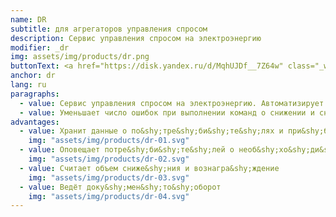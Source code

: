 ```yaml
---
name: DR
subtitle: для агрегаторов управления спросом
description: Сервис управления спросом на электроэнергию
modifier: _dr
img: assets/img/products/dr.png
buttonText: <a href="https://disk.yandex.ru/d/MqhUJDf__7Z64w" class="_white" target="_blank">Описание</a>
anchor: dr
lang: ru
paragraphs:
  - value: Сервис управления спросом на электроэнергию. Автоматизирует взаимодействие между системным оператором, агрегатором и потребителями электроэнергии.
  - value: Уменьшает число ошибок при выполнении команд о снижении и снижает затраты на управление спросом.
advantages:
  - value: Хранит данные о по&shy;тре&shy;би&shy;те&shy;лях и при&shy;бо&shy;рах учёта
    img: "assets/img/products/dr-01.svg"
  - value: Оповещает потре&shy;би&shy;те&shy;лей о необ&shy;хо&shy;ди&shy;мости сниже&shy;ния
    img: "assets/img/products/dr-02.svg"
  - value: Считает объем сниже&shy;ния и вознагра&shy;ждение
    img: "assets/img/products/dr-03.svg"
  - value: Ведёт доку&shy;мен&shy;то&shy;оборот
    img: "assets/img/products/dr-04.svg"
---
```

